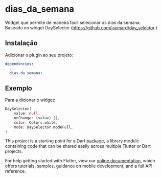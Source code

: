 # dias_da_semana

Widget que permite de maneira facil selecionar os dias da semana.
Baseado no widget DaySelector (https://github.com/jaumard/day_selector )


## Instalação

Adicionar o plugin ao seu projeto:

```yaml
dependencies:
  ...
  dias_da_semana:
```

## Exemplo
Para a dicionar o widget:

```dart
DaySelector(
	value: null,
	onChange: (value) {},
	color: Colors.white,
	mode: DaySelector.modeFull,
)
```
This project is a starting point for a Dart
[package](https://flutter.dev/developing-packages/),
a library module containing code that can be shared easily across
multiple Flutter or Dart projects.

For help getting started with Flutter, view our 
[online documentation](https://flutter.dev/docs), which offers tutorials, 
samples, guidance on mobile development, and a full API reference.
